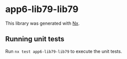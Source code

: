 # app6-lib79-lib79

This library was generated with [Nx](https://nx.dev).

## Running unit tests

Run `nx test app6-lib79-lib79` to execute the unit tests.
